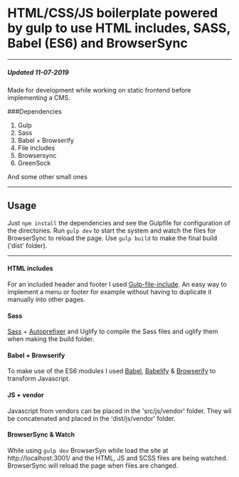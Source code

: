 # HTML/CSS/JS boilerplate powered by gulp to use HTML includes, SASS, Babel (ES6) and BrowserSync
---
##### Updated 11-07-2019
Made for development while working on static frontend before implementing a CMS.

###Dependencies

1. Gulp
2. Sass
3. Babel + Browserify
4. File includes
5. Browsersync
5. GreenSock

And some other small ones

---

## Usage
Just `npm install` the dependencies and see the Gulpfile for configuration of the directories.
Run `gulp dev` to start the system and watch the files for BrowserSync to reload the page.
Use `gulp build` to make the final build ('dist' folder).

---


#### HTML includes
For an included header and footer I used [Gulp-file-include](https://www.npmjs.com/package/gulp-file-include).
An easy way to implement a menu or footer for example without having to duplicate it manually into other pages.

#### Sass
[Sass](https://www.npmjs.com/package/gulp-sass) + [Autoprefixer](https://www.npmjs.com/package/gulp-autoprefixer) and Uglify to compile the Sass files and uglify them when making the build folder. 

#### Babel + Browserify
To make use of the ES6 modules I used [Babel](https://babeljs.io/setup#installation), [Babelify](https://www.npmjs.com/package/babelify) & [Browserify](
) to transform Javascript.

#### JS + vendor
Javascript from vendors can be placed in the 'src/js/vendor' folder. They wil be concatenated and placed in the 'dist/js/vendor' folder.

#### BrowserSync & Watch
While using `gulp dev` BrowserSyn while load the site at http://localhost:3001/ and the HTML, JS and SCSS files are being watched. BrowserSync will reload the page when files are changed.
